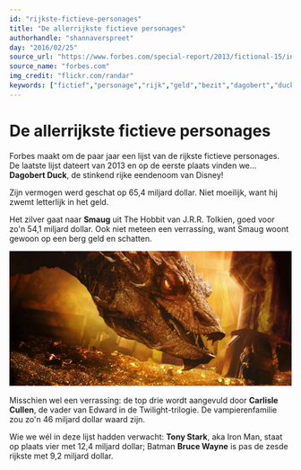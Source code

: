 ```yaml
---
id: "rijkste-fictieve-personages"
title: "De allerrijkste fictieve personages"
authorhandle: "shannaverspreet"
day: "2016/02/25"
source_url: "https://www.forbes.com/special-report/2013/fictional-15/index.html"
source_name: "forbes.com"
img_credit: "flickr.com/randar"
keywords: ["fictief","personage","rijk","geld","bezit","dagobert","duck","disney","smaug","hobbit","tolkien","carlisle","cullen","twilight"]
---
```

# De allerrijkste fictieve personages
Forbes maakt om de paar jaar een lijst van de rijkste fictieve personages. De laatste lijst dateert van 2013 en op de eerste plaats vinden we... **Dagobert Duck**, de stinkend rijke eendenoom van Disney!

Zijn vermogen werd geschat op 65,4 miljard dollar. Niet moeilijk, want hij zwemt letterlijk in het geld.

Het zilver gaat naar **Smaug** uit The Hobbit van J.R.R. Tolkien, goed voor zo'n 54,1 miljard dollar. Ook niet meteen een verrassing, want Smaug woont gewoon op een berg geld en schatten.

![youtube.com/callmegrim](2.jpg "Credit: youtube.com/callmegrim")

Misschien wel een verrassing: de top drie wordt aangevuld door **Carlisle Cullen**, de vader van Edward in de Twilight-trilogie. De vampierenfamilie zou zo'n 46 miljard dollar waard zijn.

Wie we wél in deze lijst hadden verwacht: **Tony Stark**, aka Iron Man, staat op plaats vier met 12,4 miljard dollar; Batman **Bruce Wayne** is pas de zesde rijkste met 9,2 miljard dollar.